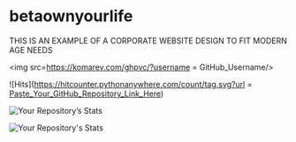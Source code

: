 # betaownyourlife

THIS IS AN EXAMPLE OF A CORPORATE WEBSITE DESIGN TO FIT MODERN AGE NEEDS


<!--badges  -->

<!-- profile views -->
<img src=https://komarev.com/ghpvc/?username = GitHub_Username/>

<!-- hits -->
![Hits](https://hitcounter.pythonanywhere.com/count/tag.svg?url = [Paste_Your_GitHub_Repository_Link_Here](https://github.com/imodoiepale/betaownyourlife))

<!--  repo stats-->

![Your Repository’s Stats](https://github-readme-stats.vercel.app/api?username=imodoiepale&show_icons=true)

<!-- languages -->


![Your Repository's Stats](https://github-readme-stats.vercel.app/api/top-langs/?username=imodoiepale&theme=blue-green)



